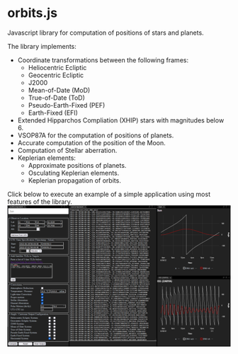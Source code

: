 # orbits.js
Javascript library for computation of positions of stars and planets.

The library implements:
* Coordinate transformations between the following frames:
    * Heliocentric Ecliptic
    * Geocentric Ecliptic
    * J2000
    * Mean-of-Date (MoD)
    * True-of-Date (ToD)
    * Pseudo-Earth-Fixed (PEF)
    * Earth-Fixed (EFI)
* Extended Hipparchos Compliation (XHIP) stars with magnitudes below 6.
* VSOP87A for the computation of positions of planets.
* Accurate computation of the position of the Moon.
* Computation of Stellar aberration.
* Keplerian elements:
    * Approximate positions of planets.
    * Osculating Keplerian elements.
    * Keplerian propagation of orbits.

Click below to execute an example of a simple application using most features of the library.
[![Screenshot.](example/scrshot.png)](https://vsr83.github.io/orbits.js/example_gui/index.html)